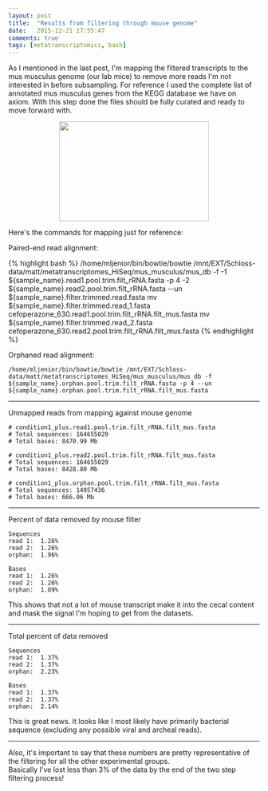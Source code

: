 ```yaml
---
layout: post
title:  "Results from filtering through mouse genome"
date:   2015-12-21 17:55:47
comments: true
tags: [metatranscriptomics, bash]
---
```


As I mentioned in the last post, I'm mapping the filtered transcripts to the mus musculus genome (our lab mice) to remove more reads I'm not 
interested in before subsampling.  For reference I used the complete list of annotated mus musculus genes from the KEGG 
database we have on axiom.  With this step done the files should be fully curated and ready to move forward with.

<div style="text-align:center"><img src ="http://the-gist.org/wp-content/uploads/2014/06/800px-Lab_mouse_mg_3276.jpg" width="300" height="200" /></div>

Here's the commands for mapping just for reference:

Paired-end read alignment:
	
{% highlight bash %}
/home/mljenior/bin/bowtie/bowtie /mnt/EXT/Schloss-data/matt/metatranscriptomes_HiSeq/mus_musculus/mus_db -f -1 ${sample_name}.read1.pool.trim.filt_rRNA.fasta -p 4 -2 ${sample_name}.read2.pool.trim.filt_rRNA.fasta --un ${sample_name}.filter.trimmed.read.fasta
mv ${sample_name}.filter.trimmed.read_1.fasta cefoperazone_630.read1.pool.trim.filt_rRNA.filt_mus.fasta
mv ${sample_name}.filter.trimmed.read_2.fasta cefoperazone_630.read2.pool.trim.filt_rRNA.filt_mus.fasta
{% endhighlight %}
	
Orphaned read alignment:

	/home/mljenior/bin/bowtie/bowtie /mnt/EXT/Schloss-data/matt/metatranscriptomes_HiSeq/mus_musculus/mus_db -f ${sample_name}.orphan.pool.trim.filt_rRNA.fasta -p 4 --un ${sample_name}.orphan.pool.trim.filt_rRNA.filt_mus.fasta

---------------------------------------

Unmapped reads from mapping against mouse genome

	# condition1_plus.read1.pool.trim.filt_rRNA.filt_mus.fasta
	# Total sequences: 164655029
	# Total bases: 8470.99 Mb
	
	# condition1_plus.read2.pool.trim.filt_rRNA.filt_mus.fasta
	# Total sequences: 164655029
	# Total bases: 8428.80 Mb

	# condition1_plus.orphan.pool.trim.filt_rRNA.filt_mus.fasta
	# Total sequences: 14957436
	# Total bases: 666.06 Mb

---------------------------------------

Percent of data removed by mouse filter

	Sequences
	read 1:  1.26%
	read 2:  1.26%
	orphan:  1.96%

	Bases
	read 1:  1.26%
	read 2:  1.26%
	orphan:  1.89%

This shows that not a lot of mouse transcript make it into the cecal content and mask the signal I'm hoping to get 
from the datasets.

---------------------------------------

Total percent of data removed

	Sequences
	read 1:  1.37%
	read 2:  1.37%
	orphan:  2.23%

	Bases
	read 1:  1.37%
	read 2:  1.37%
	orphan:  2.14%

This is great news.  It looks like I most likely have primarily bacterial sequence (excluding any possible viral and archeal reads).  

---------------------------------------


Also, it's important to say that these numbers are pretty representative of the filtering for all the other experimental groups.  
Basically I've lost less than 3% of the data by the end of the two step filtering process!

